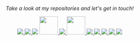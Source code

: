 <!-- Social Section -->
<p align="center">
  <i>Take a look at my repositories and let's get in touch!</i>

<p align="center">
  <!--  CONNECT  -->
 
  <!-- Email me -->
  <a href="mailto:noam@noamsiegel.com">
    <img src="https://img.icons8.com/ios-glyphs/30/689d6a/physics.png"/>
  </a>
  
  <!-- Schedule 30m Call -->
  <a href="https://zcal.co/noam/30min">
    <img src="https://img.icons8.com/ios-glyphs/30/689d6a/physics.png"/>
  </a>
  
  <!-- Transparent Block -->
  <img src="https://cdn-icons-png.flaticon.com/512/860/860821.png"/>
  
  <!-- GitHub -->
  <a href= "https://github.com/noamsiegel">
    <img src="https://cdn-icons-png.flaticon.com/512/733/733553.png" width="50"/>
  </a>
  
  <!-- Personal Website -->
  <a href= "https://www.noamsiegel.com">
    <img src="https://img.icons8.com/material-outlined/30/689d6a/geography.png"/>
  </a>
  
<!--  SOCIAL  -->
  
  <!-- LinkedIn -->
  <a href= "https://www.linkedin.com/in/noamsiegel/">
    <img src="https://cdn-icons-png.flaticon.com/512/174/174857.png" width="50"/>
  <!-- <img src="https://img.icons8.com/material-outlined/30/689d6a/linkedin.png"/> -->
  </a>
  
  <!-- Twitter -->
  <a href= "https://twitter.com/noamsiegel">
    <img src="https://img.icons8.com/material-outlined/30/689d6a/twitter.png"/>
  </a>

  <!-- YouTube -->
  <a href="https://www.youtube.com/channel/UCgLua0dz2Yk8x_6xxdKQYOw?sub_confirmation=1">
    <img src="https://img.icons8.com/material-outlined/30/689d6a/youtube-play.png"/>
  </a>
  
  <!-- Resume !FIX -->
  <a href="">
    <img src="https://img.icons8.com/material-outlined/30/689d6a/parse-from-clipboard.png"/>
  </a>
  

  
  <!-- Medium Blog Posts FIX --> 
  <a href="https:://medium.com/@noam-siegel">
    <img src="https://img.icons8.com/ios-filled/30/689d6a/medium-new.png"/>
  </a>
  
  <!-- StackOverFlow -->
  <a href="https://stackoverflow.com/users/11591960/noam-siegel">
    <img src="https://img.icons8.com/metro/26/689d6a/stackoverflow.png"/>
  </a>

 <!-- FOR LATER
  <a href="https://www.buymeacoffee.com/">
  <img src="https://img.icons8.com/material-outlined/30/689d6a/cafe.png"/>
  </a>

  <a href="https://orcid.org/">
    <img src="https://img.icons8.com/material-outlined/30/689d6a/camera-addon-identification.png"/>
  </a>
 -->
</p>
